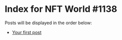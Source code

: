 # Index for NFT World #1138
Posts will be displayed in the order below:

- [Your first post](./001-first.md)


